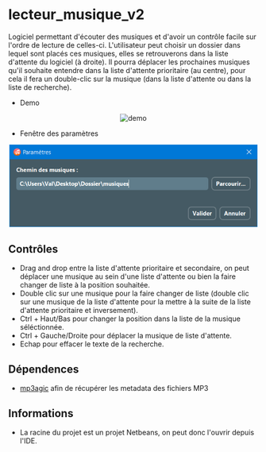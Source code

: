 # lecteur_musique_v2

Logiciel permettant d'écouter des musiques et d'avoir un contrôle facile sur l'ordre de lecture de celles-ci. L'utilisateur peut choisir un dossier dans lequel sont placés ces musiques, elles se retrouverons dans la liste d'attente du logiciel (à droite). Il pourra déplacer les prochaines musiques qu'il souhaite entendre dans la liste d'attente prioritaire (au centre), pour cela il fera un double-clic sur la musique (dans la liste d'attente ou dans la liste de recherche).

- Demo
<div align="center">
<img src="https://github.com/ValentinLe/lecteur_musique_v2/blob/master/screenshots/demo.gif" alt="demo" width="716" height="402">
</div>

- Fenêtre des paramètres
<div align="center">
<img src="https://github.com/ValentinLe/lecteur_musique_v2/blob/master/screenshots/parametres.PNG" alt="parametres" width="500">
</div>

## Contrôles
- Drag and drop entre la liste d'attente prioritaire et secondaire, on peut déplacer une musique au sein d'une liste d'attente ou bien la faire changer de liste à la position souhaitée.
- Double clic sur une musique pour la faire changer de liste (double clic sur une musique de la liste d'attente pour la mettre à la suite de la liste d'attente prioritaire et inversement).
- Ctrl + Haut/Bas pour changer la position dans la liste de la musique séléctionnée.
- Ctrl + Gauche/Droite pour déplacer la musique de liste d'attente.
- Echap pour effacer le texte de la recherche.

## Dépendences
- <a href="https://github.com/mpatric/mp3agic">mp3agic</a> afin de récupérer les metadata des fichiers MP3

## Informations
- La racine du projet est un projet Netbeans, on peut donc l'ouvrir depuis l'IDE.
